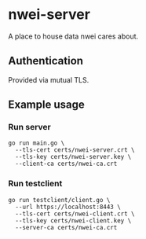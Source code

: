 # nwei-server

A place to house data nwei cares about.

## Authentication

Provided via mutual TLS.

## Example usage

### Run server
```
go run main.go \
  --tls-cert certs/nwei-server.crt \
  --tls-key certs/nwei-server.key \
  --client-ca certs/nwei-ca.crt
```

### Run testclient
```
go run testclient/client.go \
  --url https://localhost:8443 \
  --tls-cert certs/nwei-client.crt \
  --tls-key certs/nwei-client.key \
  --server-ca certs/nwei-ca.crt
```
